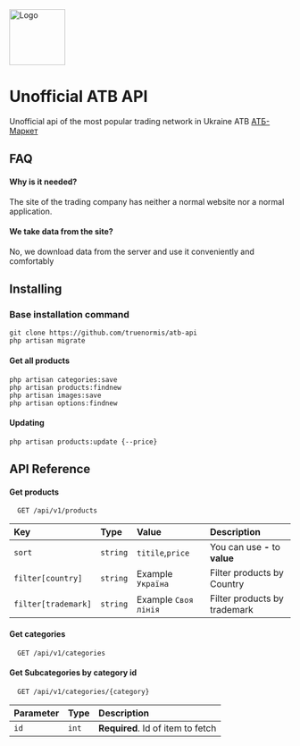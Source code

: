 <img alt="Logo" src="https://upload.wikimedia.org/wikipedia/uk/c/c4/%D0%9B%D0%BE%D0%B3%D0%BE%D1%82%D0%B8%D0%BF_%D0%90%D0%A2%D0%91.svg" width="100" height="100" title="ATB-logo"/>

# Unofficial ATB API

Unofficial api of the most popular trading network in Ukraine ATB [АТБ-Маркет](https://www.atbmarket.com/)

## FAQ

#### Why is it needed?

The site of the trading company has neither a normal website nor a normal application.

#### We take data from the site?

No, we download data from the server and use it conveniently and comfortably

## Installing

### Base installation command

```
git clone https://github.com/truenormis/atb-api
php artisan migrate
```

#### Get all products

```
php artisan categories:save
php artisan products:findnew
php artisan images:save
php artisan options:findnew
```

#### Updating

```
php artisan products:update {--price}
```

## API Reference

#### Get products

```
  GET /api/v1/products
```

| Key                 | Type     | Value                | Description                    |
|:--------------------|:---------|:---------------------|:-------------------------------|
| `sort`              | `string` | `titile`,`price`     | You can use **-** to **value** |
| `filter[country]`   | `string` | Example `Україна`    | Filter products by Country     |
| `filter[trademark]` | `string` | Example `Своя лінія` | Filter products by trademark   |

#### Get categories

```
  GET /api/v1/categories
```

#### Get Subcategories by category id

```
  GET /api/v1/categories/{category}
```

| Parameter | Type  | Description                       |
|:----------|:------|:----------------------------------|
| `id`      | `int` | **Required**. Id of item to fetch |
